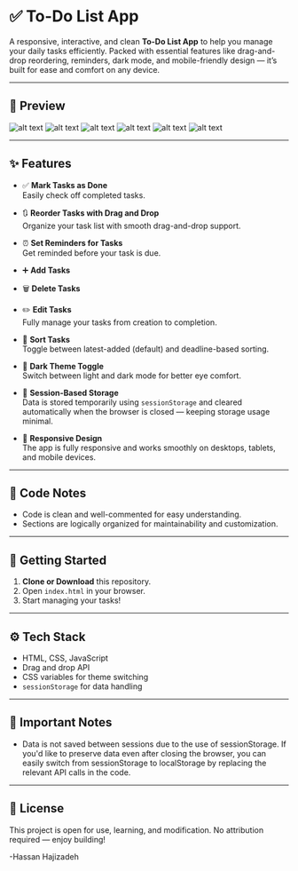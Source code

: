 # ✅ To-Do List App

A responsive, interactive, and clean **To-Do List App** to help you manage your daily tasks efficiently. Packed with essential features like drag-and-drop reordering, reminders, dark mode, and mobile-friendly design — it’s built for ease and comfort on any device.

---

## 👀 Preview

![alt text](screenshots/demo1.png)
![alt text](screenshots/demo2.png)
![alt text](screenshots/demo3.png)
![alt text](screenshots/demo6.png)
![alt text](screenshots/demo4.png)
![alt text](screenshots/demo5.png)

---

## ✨ Features

-   ✅ **Mark Tasks as Done**  
    Easily check off completed tasks.

-   🔃 **Reorder Tasks with Drag and Drop**  
    Organize your task list with smooth drag-and-drop support.

-   ⏰ **Set Reminders for Tasks**  
    Get reminded before your task is due.

-   ➕ **Add Tasks**
-   🗑️ **Delete Tasks**
-   ✏️ **Edit Tasks**  
    Fully manage your tasks from creation to completion.

-   📅 **Sort Tasks**  
    Toggle between latest-added (default) and deadline-based sorting.

-   🌙 **Dark Theme Toggle**  
    Switch between light and dark mode for better eye comfort.

-   💾 **Session-Based Storage**  
    Data is stored temporarily using `sessionStorage` and cleared automatically when the browser is closed — keeping storage usage minimal.

-   📱 **Responsive Design**  
    The app is fully responsive and works smoothly on desktops, tablets, and mobile devices.

---

## 🧠 Code Notes

-   Code is clean and well-commented for easy understanding.
-   Sections are logically organized for maintainability and customization.

---

## 🚀 Getting Started

1. **Clone or Download** this repository.
2. Open `index.html` in your browser.
3. Start managing your tasks!

---

## ⚙️ Tech Stack

-   HTML, CSS, JavaScript
-   Drag and drop API
-   CSS variables for theme switching
-   `sessionStorage` for data handling

---

## 📌 Important Notes

-   Data is not saved between sessions due to the use of sessionStorage. If you'd like to preserve data even after closing the browser, you can easily switch from sessionStorage to localStorage by replacing the relevant API calls in the code.

---

## 📄 License

This project is open for use, learning, and modification. No attribution required — enjoy building!

-Hassan Hajizadeh
